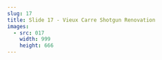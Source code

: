 ```yaml
---
slug: 17
title: Slide 17 - Vieux Carre Shotgun Renovation
images:
  - src: 017
    width: 999
    height: 666
---
```


